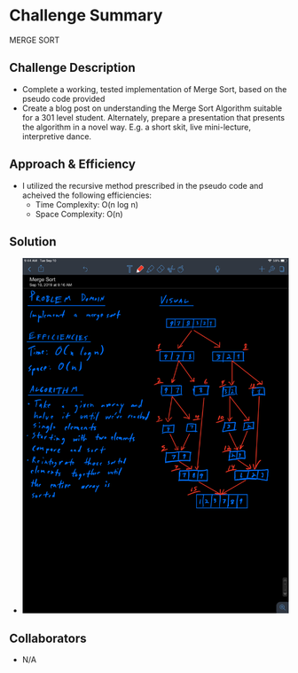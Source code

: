 # Challenge Summary
MERGE SORT

## Challenge Description
* Complete a working, tested implementation of Merge Sort, based on the pseudo code provided
* Create a blog post on understanding the Merge Sort Algorithm suitable for a 301 level student. Alternately, prepare a presentation that presents the algorithm in a novel way. E.g. a short skit, live mini-lecture, interpretive dance.

## Approach & Efficiency
* I utilized the recursive method prescribed in the pseudo code and acheived the following efficiencies:
    * Time Complexity: O(n log n)
    * Space Complexity: O(n)

## Solution
* ![Merge Sort Whiteboard](../images/mergeSort_whiteboard.jpg)

## Collaborators
* N/A





